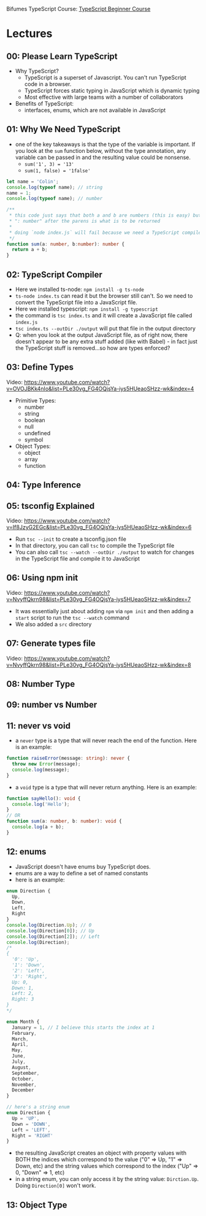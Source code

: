 
Bifumes TypeScript Course: [TypeScript Beginner Course](https://www.youtube.com/watch?v=wiKENmTNMz8&list=PLe30vg_FG4OQjsYa-iys5HUeaoSHzz-wk&index=1)

# Lectures

## 00: Please Learn TypeScript
- Why TypeScript?
  - TypeScript is a superset of Javascript. You can't run TypeScript code in a browser.
  - TypeScript forces static typing in JavaScript which is dynamic typing
  - Most effective with large teams with a number of collaborators
- Benefits of TypeScript:
  - interfaces, enums, which are not available in JavaScript

## 01: Why We Need TypeScript

- one of the key takeaways is that the type of the variable is important. If you look at the
`sum` function below, without the type annotation, any variable can be passed in
and the resulting value could be nonsense.
  - `sum('1', 3) = '13'`
  - `sum(1, false) = '1false'`

```ts
let name = 'Colin';
console.log(typeof name); // string
name = 1;
console.log(typeof name); // number

/**
 * this code just says that both a and b are numbers (this is easy) but the
 * ": number" after the parens is what is to be returned
 * 
 * doing `node index.js` will fail because we need a TypeScript compiler
 */
function sum(a: number, b:number): number {
  return a + b;
}
```

## 02: TypeScript Compiler

- Here we installed ts-node: `npm install -g ts-node`
- `ts-node index.ts` can read it but the browser still can't. So we need to convert the TypeScript
file into a JavaScript file.
- Here we installed typescript: `npm install -g typescript`
- the command is `tsc index.ts` and it will create a JavaScript file called `index.js`
- `tsc index.ts --outDir ./output` will put that file in the output directory
- Q: when you look at the output JavaScript file, as of right now, there doesn't appear to be any
extra stuff added (like with Babel) - in fact just the TypeScript stuff is removed...so how are types
enforced?

## 03: Define Types
Video: https://www.youtube.com/watch?v=OVOJBKk4nIo&list=PLe30vg_FG4OQjsYa-iys5HUeaoSHzz-wk&index=4

- Primitive Types:
  - number
  - string
  - boolean
  - null
  - undefined
  - symbol
- Object Types:
  - object
  - array
  - function

## 04: Type Inference

## 05: tsconfig Explained
Video: https://www.youtube.com/watch?v=If8JzyG2EGc&list=PLe30vg_FG4OQjsYa-iys5HUeaoSHzz-wk&index=6

- Run `tsc --init` to create a tsconfig.json file
- In that directory, you can call `tsc` to compile the TypeScript file
- You can also call `tsc --watch --outDir ./output` to watch for changes in the TypeScript file and
compile it to JavaScript

## 06: Using npm init
Video: https://www.youtube.com/watch?v=NvyffQkrn98&list=PLe30vg_FG4OQjsYa-iys5HUeaoSHzz-wk&index=7

- It was essentially just about adding `npm` via `npm init` and then adding a `start` script
to run the `tsc --watch` command
- We also added a `src` directory

## 07: Generate types file
Video: https://www.youtube.com/watch?v=NvyffQkrn98&list=PLe30vg_FG4OQjsYa-iys5HUeaoSHzz-wk&index=8

## 08: Number Type

## 09: number vs Number


## 11: never vs void

- a `never` type is a type that will never reach the end of the function. Here is an example:

```ts
function raiseError(message: string): never {
  throw new Error(message);
  console.log(message);
}
```

- a `void` type is a type that will never return anything. Here is an example:

```ts
function sayHello(): void {
  console.log('Hello');
}
// OR
function sum(a: number, b: number): void {
  console.log(a + b);
}
```

## 12: enums

- JavaScript doesn't have enums buy TypeScript does.
- enums are a way to define a set of named constants
- here is an example:
```ts
enum Direction {
  Up,
  Down,
  Left,
  Right
}
console.log(Direction.Up); // 0
console.log(Direction[0]); // Up
console.log(Direction[2]); // Left
console.log(Direction);
/*
{
  '0': 'Up',
  '1': 'Down',
  '2': 'Left',
  '3': 'Right',
  Up: 0,
  Down: 1,
  Left: 2,
  Right: 3
}
*/

enum Month {
  January = 1, // I believe this starts the index at 1
  February,
  March,
  April,
  May,
  June,
  July,
  August,
  September,
  October,
  November,
  December
}

// here's a string enum
enum Direction {
  Up = 'UP',
  Down = 'DOWN',
  Left = 'LEFT',
  Right = 'RIGHT'
}
```
- the resulting JavaScript creates an object with property values with BOTH the indices which
correspond to the value ("0" => Up, "1" => Down, etc) and the string values which correspond to the
index ("Up" => 0, "Down" => 1, etc)
- in a string enum, you can only access it by the string value: `Dirction.Up`. Doing `Direction[0]`
won't work.

## 13: Object Type
